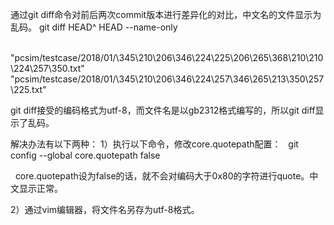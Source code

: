 通过git diff命令对前后两次commit版本进行差异化的对比，中文名的文件显示为乱码。
git diff HEAD^ HEAD --name-only

  "pcsim/testcase/2018/01/\345\210\206\346\224\225\206\265\368\210\210\224\257\350.txt"
  "pcsim/testcase/2018/01/\345\210\206\346\224\257\346\265\213\350\257\225.txt"

git diff接受的编码格式为utf-8，而文件名是以gb2312格式编写的，所以git diff显示了乱码。

解决办法有以下两种：
1）执行以下命令，修改core.quotepath配置：
  git config --global core.quotepath false

  core.quotepath设为false的话，就不会对编码大于0x80的字符进行quote。中文显示正常。

2）通过vim编辑器，将文件名另存为utf-8格式。
